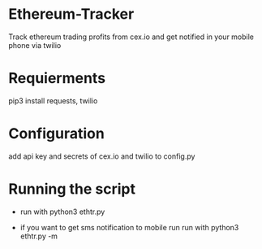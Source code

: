 # Ethereum-Tracker
Track ethereum trading profits from cex.io and get notified in your mobile phone via twilio

# Requierments
pip3 install requests, twilio

# Configuration
add api key and secrets of cex.io and twilio to config.py

# Running the script
* run with python3 ethtr.py

* if you want to get sms notification to mobile run run with python3 ethtr.py -m
